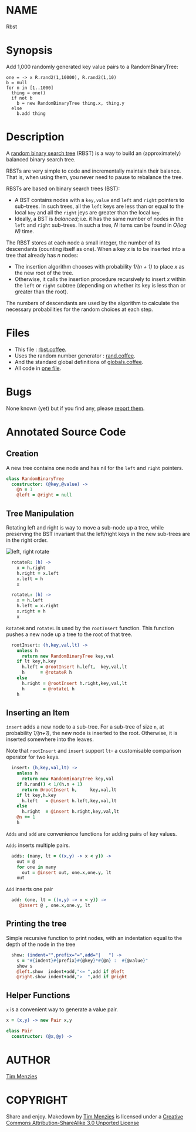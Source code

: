 

NAME
====

Rbst

Synopsis
========

Add 1,000 randomly
generated key value pairs to a RandomBinaryTree:

    one = -> x R.rand2(1,10000), R.rand2(1,10)
    b = null
    for n in [1..1000]
      thing = one()
      if not b
        b = new RandomBinaryTree thing.x, thing.y
      else
        b.add thing

Description
===========

A [random binary search
tree](http://en.wikipedia.org/wiki/Randomized_binary_search_tree)
(RBST) is a way to build an (approximately) balanced binary search
tree.

RBSTs are very simple to code and incrementally maintain their balance.
That is, when using them, you never need to pause to rebalance the tree.

RBSTs are based on binary search trees (BST):

+ A BST  contains nodes with a `key,value` and
`left` and `right` pointers to sub-trees. In such trees, all the
`left` keys are less than or equal to the local `key` and all the
`right` jeys are greater than the local `key`.
+ Ideally, a BST is _balanced_; i.e. it has the same number of nodes
in the `left` and `right` sub-trees. In such a tree, _N_ items can be
found in _O(log N)_ time.

The RBST stores at each node a small integer, the number of
its descendants (counting itself as one). When a key _x_ is to be inserted
into a tree that already has _n_ nodes:
+ The insertion algorithm chooses
with probability _1/(n + 1)_ to place _x_ as the new root of the tree.
+ Otherwise, it calls the insertion procedure recursively to insert _x_
within the `left` or `right` subtree (depending on whether its key is less
than or greater than the root).

The numbers of descendants are used by the algorithm to calculate the
necessary probabilities for the random choices at each step.

Files
=====

+ This file : [rbst.coffee](https://raw.github.com/timm/coffee-mine/master/build/lib/rbst.coffee).
+ Uses the random number generator  :
[rand.coffee](https://raw.github.com/timm/coffee-mine/master/build/lib/rbst.coffee).
+ And the standard global definitions of [globals.coffee](https://raw.github.com/timm/coffee-mine/master/build/lib/globals.coffee).
+ All code in
[one file](https://raw.github.com/timm/coffee-mine/master/build/var/rbst-110).

Bugs
====

None known (yet) but if you find any, please [report them](https://github.com/timm/coffee-mine/issues?sort=comments&direction=desc&state=open).

Annotated Source Code
=====================

Creation
--------

A new tree contains one node and has nil for the `left` and `right` pointers.

```coffeescript
class RandomBinaryTree
  constructor: (@key,@value) ->
    @n = 1
    @left = @right = null

```

Tree Manipulation
------------------

Rotating left and right is way to move a sub-node up a tree,
while preserving the BST invariant that the left/right keys
in the new sub-trees are in the right order.

![left, right rotate](http://upload.wikimedia.org/wikipedia/commons/2/23/Tree_rotation.png)


```coffeescript
  rotateR: (h) ->
    x = h.right
    h.right = x.left
    x.left = h
    x

  rotateL: (h) ->
    x = h.left
    h.left = x.right
    x.right = h
    x

```

`RotateR` and `rotateL` is used
by the `rootInsert` function. This
function pushes a new node up a tree to the root
of that tree.


```coffeescript
  rootInsert: (h,key,val,lt) ->
    unless h
      return new RandomBinaryTree key,val
    if lt key,h.key
      h.left = @rootInsert h.left,  key,val,lt
      h      = @rotateR h
    else
      h.right = @rootInsert h.right,key,val,lt
      h       = @rotateL h
    h

```

Inserting an Item
-----------------

`insert` adds a new node to a sub-tree.
For a sub-tree of size `n`, at probability
  _1/(n+1)_, the new node is inserted to the root.
Otherwise, it is inserted somewhere into the leaves.

Note that `rootInsert` and `insert`
support `lt`- a customisable
comparison operator for two keys.


```coffeescript
  insert: (h,key,val,lt) ->
    unless h
      return new RandomBinaryTree key,val
    if R.rand() < 1/(h.n + 1)
      return @rootInsert h,     key,val,lt
    if lt key,h.key
      h.left   = @insert h.left,key,val,lt
    else
      h.right  = @insert h.right,key,val,lt
    @n += 1
    h

```

`Adds` and `add` are convenience functions
for adding pairs of key values.

`Adds` inserts multiple pairs.

```coffeescript
  adds: (many, lt = ((x,y) -> x < y)) ->
    out = @
    for one in many
      out = @insert out, one.x,one.y, lt
    out

```

`Add` inserts one pair

```coffeescript
  add: (one, lt = ((x,y) -> x < y)) ->
     @insert @ , one.x,one.y, lt

```

Printing the tree
-----------------

Simple recursive function to print
nodes, with an indentation equal
to the depth of the node in the tree


```coffeescript
  show: (indent="",prefix="=",add="|   ") ->
    s = "#{indent}#{prefix}#{@key}*#{@n} :  #{@value}"
    show s
    @left.show  indent+add,"<= ",add if @left
    @right.show indent+add,">  ",add if @right

```


Helper Functions
----------------

`x` is a convenient way to generate a value pair.


```coffeescript
x = (x,y) -> new Pair x,y

class Pair
  constructor: (@x,@y) ->

```

AUTHOR
======

[Tim Menzies](https://github.com/timm)

COPYRIGHT
=========

Share and enjoy.
Makedown by [Tim Menzies](https://github.com/timm) is licensed under a
[Creative Commons Attribution-ShareAlike 3.0 Unported License](http://creativecommons.org/licenses/by-sa/3.0/)
